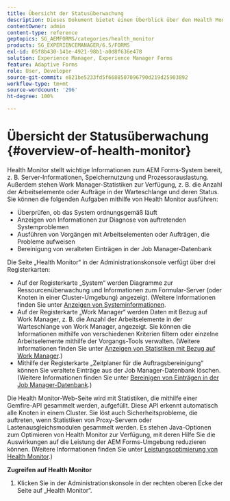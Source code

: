 ```yaml
---
title: Übersicht der Statusüberwachung
description: Dieses Dokument bietet einen Überblick über den Health Monitor und Details dazu, wie Sie darauf zugreifen können.
contentOwner: admin
content-type: reference
geptopics: SG_AEMFORMS/categories/health_monitor
products: SG_EXPERIENCEMANAGER/6.5/FORMS
exl-id: 05f8b430-141e-4921-98b1-a0d8f636e478
solution: Experience Manager, Experience Manager Forms
feature: Adaptive Forms
role: User, Developer
source-git-commit: e821be5233fd5f6688507096790d219d25903892
workflow-type: tm+mt
source-wordcount: '296'
ht-degree: 100%

---
```


# Übersicht der Statusüberwachung {#overview-of-health-monitor}

Health Monitor stellt wichtige Informationen zum AEM Forms-System bereit, z. B. Server-Informationen, Speichernutzung und Prozessorauslastung. Außerdem stehen Work Manager-Statistiken zur Verfügung, z. B. die Anzahl der Arbeitselemente oder Aufträge in der Warteschlange und deren Status. Sie können die folgenden Aufgaben mithilfe von Health Monitor ausführen:

* Überprüfen, ob das System ordnungsgemäß läuft
* Anzeigen von Informationen zur Diagnose von auftretenden Systemproblemen
* Ausführen von Vorgängen mit Arbeitselementen oder Aufträgen, die Probleme aufweisen
* Bereinigung von veralteten Einträgen in der Job Manager-Datenbank

Die Seite „Health Monitor“ in der Administrationskonsole verfügt über drei Registerkarten:

* Auf der Registerkarte „System“ werden Diagramme zur Ressourcenüberwachung und Informationen zum Formular-Server (oder Knoten in einer Cluster-Umgebung) angezeigt. (Weitere Informationen finden Sie unter [Anzeigen von Systeminformationen](/help/forms/using/admin-help/view-system-information.md#view-system-information).
* Auf der Registerkarte „Work Manager“ werden Daten mit Bezug auf Work Manager, z. B. die Anzahl der Arbeitselemente in der Warteschlange von Work Manager, angezeigt. Sie können die Informationen mithilfe von verschiedenen Kriterien filtern oder einzelne Arbeitselemente mithilfe der Vorgangs-Tools verwalten. (Weitere Informationen finden Sie unter [Anzeigen von Statistiken mit Bezug auf Work Manager](/help/forms/using/admin-help/view-statistics-related-manager.md#view-statistics-related-to-work-manager).)
* Mithilfe der Registerkarte „Zeitplaner für die Auftragsbereinigung“ können Sie veraltete Einträge aus der Job Manager-Datenbank löschen. (Weitere Informationen finden Sie unter [Bereinigen von Einträgen in der Job Manager-Datenbank](/help/forms/using/admin-help/purge-records-job-manager-database.md#purge-records-from-the-job-manager-database).)

Die Health Monitor-Web-Seite wird mit Statistiken, die mithilfe einer Gemfire-API gesammelt werden, aufgefüllt. Diese API erkennt automatisch alle Knoten in einem Cluster. Sie löst auch Sicherheitsprobleme, die auftreten, wenn Statistiken von Proxy-Servern oder Lastenausgleichsmodulen gesammelt werden. Es stehen Java-Optionen zum Optimieren von Health Monitor zur Verfügung, mit deren Hilfe Sie die Auswirkungen auf die Leistung der AEM Forms-Umgebung reduzieren können. (Weitere Informationen finden Sie unter [Leistungsoptimierung von Health Monitor](/help/forms/using/admin-help/fine-tuning-health-monitor-performance.md#fine-tuning-health-monitor-performance).)

**Zugreifen auf Health Monitor**

1. Klicken Sie in der Administrationskonsole in der rechten oberen Ecke der Seite auf „Health Monitor“.
